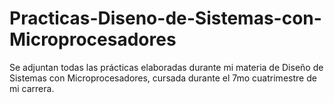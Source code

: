 # Practicas-Diseno-de-Sistemas-con-Microprocesadores
Se adjuntan todas las prácticas elaboradas durante mi materia de Diseño de Sistemas con Microprocesadores, cursada durante el 7mo cuatrimestre de mi carrera.
